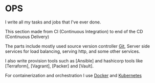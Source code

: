 # OPS

I write all my tasks and jobs that I've ever done.

This section made from CI (Continuous Integration) to end of the CD (Continuous Delivery)

The parts include mostly used source version controller [Git],  Server side services for load balancing, serving http, and some other services.

I also write provision tools such as [Ansible] and hashicorp tools like [Terraform], [Vagrant], [Packer] and [Vault].

For containerization and orchestration I use [Docker] and [Kubernetes]

[Git]: Version_Controller/git.md
[Kubernetes]: kubernetes/cheatsheet.md
[Docker]: docker/index.md
